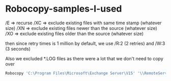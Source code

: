 # Robocopy-samples-I-used


/E => recurse
/XC => exclude existing files with same time stamp (whatever size)
/XN => exclude existing files newer than the source (whatever size)
/XO => exclude existing files older than the source (whatever size)

then since retry times is 1 million by default, we use /R:2 (2 retries) and /W:3 (3 seconds)

Also we excluded *.LOG files as there were a lot that we don't need to copy over

```powershell
Robocopy 'C:\Program Files\Microsoft\Exchange Server\V15' '\\RemoteServer01\c$\Program Files\Microsoft\Exchange Server\V15' /E /XC /XN /XO /R:2 /W:3 /XF *.log
```

